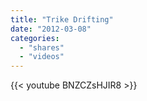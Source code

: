 ```yaml
---
title: "Trike Drifting"
date: "2012-03-08"
categories:
  - "shares"
  - "videos"
---
```


{{< youtube BNZCZsHJIR8 >}}
